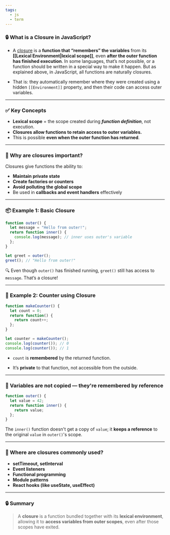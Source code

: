 ```yaml
---
tags:
  - js
  - term
---
```


### 🔒 What is a **Closure** in JavaScript?

- A [closure](https://en.wikipedia.org/wiki/Closure_\(computer_programming\)) is a **function that “remembers” the variables** from its **[[Lexical Environment|lexical scope]]**, even **after the outer function has finished execution**. In some languages, that’s not possible, or a function should be written in a special way to make it happen. But as explained above, in JavaScript, all functions are naturally closures.

- That is: they automatically remember where they were created using a hidden `[[Environment]]` property, and then their code can access outer variables.
  

---

### ✅ Key Concepts

- **Lexical scope** = the scope created during ***function definition***, not execution.
- **Closures allow functions to retain access to outer variables.**
- This is possible **even when the outer function has returned**.

---

### 🧠 Why are closures important?

Closures give functions the ability to:

- **Maintain private state**
- **Create factories or counters**
- **Avoid polluting the global scope**
- Be used in **callbacks and event handlers** effectively

---

### 📦 Example 1: Basic Closure

```js
function outer() {
  let message = "Hello from outer!";
  return function inner() {
    console.log(message); // inner uses outer's variable
  };
}

let greet = outer();
greet(); // "Hello from outer!"
```

🔍 Even though `outer()` has finished running, `greet()` still has access to `message`. That’s a closure!

---

### 🔁 Example 2: Counter using Closure

```js
function makeCounter() {
  let count = 0;
  return function() {
    return count++;
  };
}

let counter = makeCounter();
console.log(counter()); // 0
console.log(counter()); // 1
```

- `count` is **remembered** by the returned function.
    
- It’s **private** to that function, not accessible from the outside.
    

---

### 🛑 Variables are not copied — they're **remembered by reference**

```js
function outer() {
  let value = 42;
  return function inner() {
    return value;
  };
}
```

The `inner()` function doesn't get a copy of `value`; it **keeps a reference** to the original `value` in `outer()`'s scope.

---

### 🧪 Where are closures commonly used?

- **setTimeout, setInterval**
- **Event listeners**
- **Functional programming**
- **Module patterns**
- **React hooks (like useState, useEffect)**
    

---

### 🔒 Summary

> A **closure** is a function bundled together with its **lexical environment**, allowing it to **access variables from outer scopes**, even after those scopes have exited.